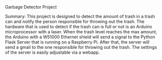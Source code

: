 Garbage Detector Project

Summary:
This project is designed to detect the amount of trash in a trash can and notify the person responsible for throwing out the trash.
The hardware that is used to detect if the trash can is full or not is an Arduino microprocessor with a laser. When the trash level
reaches the max amount, the Arduino with a W51000 Ethernet shield will send a signal to the Python Flask Server that is running on
a Raspberry Pi. After that, the server will send a gmail to the one responsible for throwing out the trash. The settings of the server
is easily adjustable via a webapp. 
